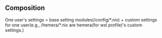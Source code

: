 ## Composition
One user's settings = 
  base setting modules(/config/\*.nix)
    +
  custom settings for one user(e.g., /hemera/\*.nix are hemera(for wsl profile)'s custom settings.)